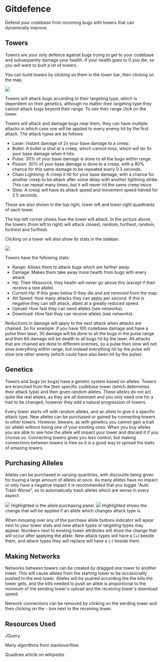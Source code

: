 # Gitdefence

Defend your codebase from incoming bugs with towers that can dynamically improve. 


## Towers

Towers are your only defence against bugs trying to get to your codebase and subsequently damage your health. If your health goes to 0 you die, so you will want to built a lot of towers.

You can build towers by clicking on them in the tower bar, then clicking on the map:

<img src="http://i.imgur.com/sDEbW.png" style="border:0;">

Towers will attack bugs according to their targeting type, which is dependent on their genetics, although no matter their targeting type they cannot attack bugs beyond their range. To see their range click on the tower.

Towers will attack and damage bugs near them, they can have multiple attacks in which case one will be applied to every enemy hit by the first attack. The attack types are as follows:

* Laser: Instant damage of 2x your base damage to a creep.
* Bullet: A bullet is shot at a creep, which cannot miss, which will do 3x your base damage when it hits.
* Pulse: 30% of your base damage is done to all the bugs within range.
* Poison: 30% of your base damage is done to a creep, with a 80% chance for this same damage to be repeated every 0.3 seconds.
* Chain Lightning: A creep it hit for your base damage, with a chance for another creep to be attack after some delay with another lightning strike. This can repeat many times, but it will never hit the same creep twice.
* Slow: A creep will have its attack speed and movement speed halved for 2.5 seconds.

These are also shown in the top right, lower left and lower right quadtrants of each tower.

The top left corner shows how the tower will attack. In the picture above, the towers (from left to right) will attack closest, random, furthest, random, furthest and furthest. 


Clicking on a tower will also show its stats in the sidebar:

<img src="http://i.imgur.com/vgcKZ.gif" style="border:0;">

Towers have the following stats:

* Range: Allows them to attack bugs which are farther away.
* Damage: Makes them take away more health from bugs with every attack.
* Hp: Their lifesource, they health will never go above this (except if their receive a rare allele).
* Current Hp: If this goes below 0 they die and are removed from the map.
* Att Speed: How many attacks they can apply per second. If this is negative they can still attack, albeit at a greatly reduced speed.
* Upload: How fast they can send alleles (see networks).
* Download: How fast they can receive alleles (see networks).



Reductions in damage will apply to the next attack when attacks are chained. So for example: if you have 100 codebase damage and have a pulse then laser, 30 damage will be done to all the bugs in the pulse range and then 60 damage will be dealth to all bugs hit by the laser. All attacks that are chained are done to different enemies, so a pulse then slow will not slow everything within range, but instead everything hit by the pulse will slow one other enemy (which could have also been hit by the pulse).


## Genetics

Towers and bugs (or bugs) have a genetic system based on alleles. Towers are branched from the their specific codebase tower (which determines their attack type) and then given random alleles. These alleles do not act quite like real alleles, as they are all dominant and you only need one for a trait to be changed, however they add a natural progression of towers. 

Every tower starts off with random alleles, and an allele to give it a specific attack type. New alleles can be purchased or gained by connecting towers to other towers. However, beware, as with genetics you cannot gain a trait (or allele) without losing one of your existing ones. When you buy alleles you are able to see how the allele will impact your tower and discard it if you choose so. Connecting towers gives you less control, but making connections between towers is free so it is a good way to spread the traits of amazing towers.


## Purchasing Alleles

Alleles can be purchased in varying quantities, with discounts being given for buying a large amount of alleles at once. As many alleles have no impact or only have a negative impact it is recommended that you toggle "Auto Trash Worse", so to automatically trash alleles which are worse in every aspect.

<img src="http://i.imgur.com/FgUKN.gif" style="border:0;">
Highlighted is the allele purchasing panel.

<img src="http://i.imgur.com/b1PQe.gif" style="border:0;">
Highlighted shows the change that will be applied if an allele which changes attack type is.

When mousing over any of the purchase allele buttons indicator will apear next to your tower stats and new attack types or targeting types may appear. Numbers next to existing tower attributes will show the change that will occur after applying the allele. New attack types will have a (+) beside them, and attack types they will replace will have a (-) beside them.


## Making Networks

Networks between towers can be created by dragged one tower to another tower. This will cause alleles from the starting tower to be occasionally pushed to the end tower. Alleles will be pushed according the the kills the tower gets, and the kills needed to push an allele is proportional to the minimum of the sending tower's upload and the receiving tower's download speed.

Network connections can be removed by clicking on the sending tower and then clicking on the - box next to the receiving tower.

## Resources Used

JQuery.

Many algorithms from stackoverflow.

Quadtree article on wikipedia.
